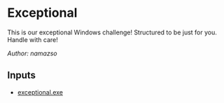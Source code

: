 # Exceptional

This is our exceptional Windows challenge! Structured to be just for you. Handle with care!

*Author: namazso*

## Inputs
- [exceptional.exe](input/exceptional.exe)

